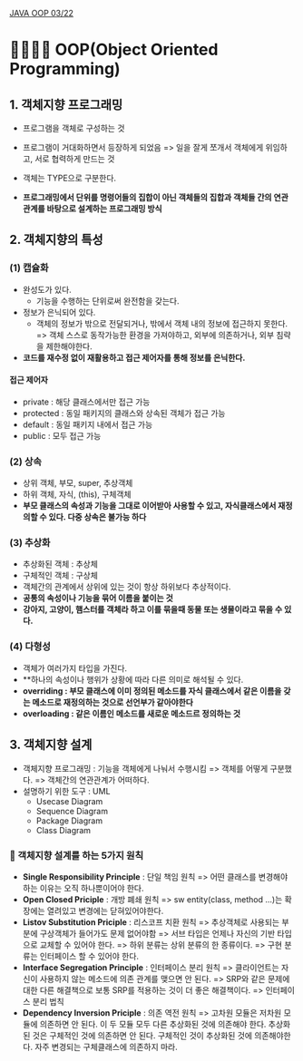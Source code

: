 [JAVA OOP 03/22](https://velog.io/@hye_b/TIL-JAVA-OOP-%EC%9D%B4%EC%95%BC%EA%B8%B0)

# 👨‍👩‍👧‍👦 OOP(Object Oriented Programming)

## 1. 객체지향 프로그래밍 
- 프로그램을 객체로 구성하는 것
- 프로그램이 거대화하면서 등장하게 되었음
=> 일을 잘게 쪼개서 객체에게 위임하고, 서로 협력하게 만드는 것
- 객체는 TYPE으로 구분한다.

- **프로그래밍에서 단위를 명령어들의 집합이 아닌 객체들의 집합과 객체들 간의 연관관계를 바탕으로 설계하는 프로그래밍 방식**

## 2. 객체지향의 특성
### (1) 캡슐화
- 완성도가 있다.
	- 기능을 수행하는 단위로써 완전함을 갖는다.
- 정보가 은닉되어 있다.
	- 객체의 정보가 밖으로 전달되거나, 밖에서 객체 내의 정보에 접근하지 못한다. 
=> 객체 스스로 동작가능한 환경을 가져야하고, 외부에 의존하거나, 외부 침략을 제한해야한다.
- **코드를 재수정 없이 재활용하고 접근 제어자를 통해 정보를 은닉한다.**
#### 접근 제어자
- private : 해당 클래스에서만 접근 가능
- protected : 동일 패키지의 클래스와 상속된 객체가 접근 가능
- default : 동일 패키지 내에서 접근 가능 
- public : 모두 접근 가능
### (2) 상속
- 상위 객체, 부모, super, 추상객체
- 하위 객체, 자식, (this), 구체객체
- **부모 클래스의 속성과 기능을 그대로 이어받아 사용할 수 있고, 자식클래스에서 재정의할 수 있다. 다중 상속은 불가능 하다** 
### (3) 추상화
- 추상화된 객체 : 추상체
- 구체적인 객체 : 구상체
- 객체간의 관계에서 상위에 있는 것이 항상 하위보다 추상적이다. 
- **공통의 속성이나 기능을 묶어 이름을 붙이는 것**
- **강아지, 고양이, 햄스터를 객체라 하고 이를 묶을때 동물 또는 생물이라고 묶을 수 있다.**
### (4) 다형성
- 객체가 여러가지 타입을 가진다. 
- **하나의 속성이나 행위가 상황에 따라 다른 의미로 해석될 수 있다.
- **overriding : 부모 클래스에 이미 정의된 메소드를 자식 클래스에서 같은 이름을 갖는 메소드로 재정의하는 것으로 선언부가 같아야한다**
- **overloading : 같은 이름인 메소드를 새로운 메소드르 정의하는 것**
## 3. 객체지향 설계
- 객체지향 프로그래밍 : 기능을 객체에게 나눠서 수행시킴 
=> 객체를 어떻게 구분했다. 
=> 객체간의 연관관계가 어떠하다.
- 설명하기 위한 도구 : UML
	- Usecase Diagram
 	- Sequence Diagram	
 	- Package Diagram
 	- Class Diagram

### 📃 객체지향 설계를 하는 5가지 원칙
- **Single Responsibility Principle** : 단일 책임 원칙
   => 어떤 클래스를 변경해야 하는 이유는 오직 하나뿐이어야 한다. 
- **Open Closed Priciple** : 개방 폐쇄 원칙 
=> sw entity(class, method ...)는 확장에는 열려있고 변경에는 닫혀있어야한다.
- **Listov Substitution Priciple** : 리스코프 치환 원칙 
=> 추상객체로 사용되는 부분에 구상객체가 들어가도 문제 없어야함
=> 서브 타입은 언제나 자신의 기반 타입으로 교체할 수 있어야 한다.
=> 하위 분류는 상위 분류의 한 종류이다.
=> 구현 분류는 인터페이스 할 수 있어야 한다.
- **Interface Segregation Principle** : 인터페이스 분리 원칙
=> 클라이언트는 자신이 사용하지 않는 메소드에 의존 관계를 맺으면 안 된다. 
=> SRP와 같은 문제에대한 다른 해결책으로 보통 SRP를 적용하는 것이 더 좋은 해결책이다.
=> 인터페이스 분리 법칙
- **Dependency Inversion Priciple** : 의존 역전 원칙
=> 고차원 모듈은 저차원 모듈에 의존하면 안 된다. 이 두 모듈 모두 다른 추상화된 것에 의존해야 한다. 추상화된 것은 구체적인 것에 의존하면 안 된다. 구체적인 것이 추상화된 것에 의존해야한다. 자주 변경되는 구체클래스에 의존하지 마라.

    
